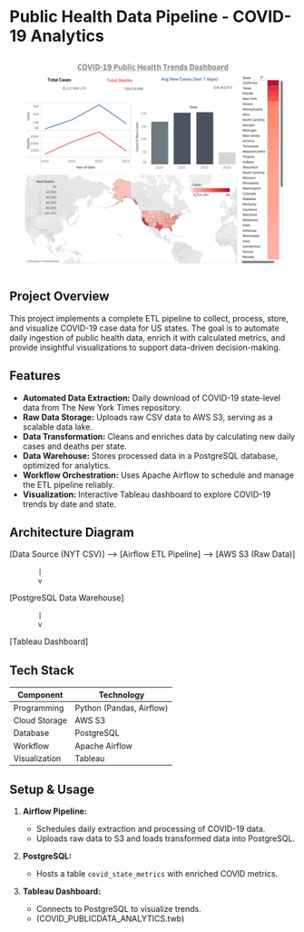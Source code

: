 # Public Health Data Pipeline - COVID-19 Analytics

![Dashboard Preview](Covid_data_dashboard.png)

## Project Overview

This project implements a complete ETL pipeline to collect, process, store, and visualize COVID-19 case data for US states. The goal is to automate daily ingestion of public health data, enrich it with calculated metrics, and provide insightful visualizations to support data-driven decision-making.

## Features

- **Automated Data Extraction:** Daily download of COVID-19 state-level data from The New York Times repository.
- **Raw Data Storage:** Uploads raw CSV data to AWS S3, serving as a scalable data lake.
- **Data Transformation:** Cleans and enriches data by calculating new daily cases and deaths per state.
- **Data Warehouse:** Stores processed data in a PostgreSQL database, optimized for analytics.
- **Workflow Orchestration:** Uses Apache Airflow to schedule and manage the ETL pipeline reliably.
- **Visualization:** Interactive Tableau dashboard to explore COVID-19 trends by date and state.

## Architecture Diagram

[Data Source (NYT CSV)] --> [Airflow ETL Pipeline] --> [AWS S3 (Raw Data)] 

           |
           v

[PostgreSQL Data Warehouse]

           |
           v

[Tableau Dashboard]


## Tech Stack

| Component          | Technology                |
|--------------------|---------------------------|
| Programming        | Python (Pandas, Airflow)  |
| Cloud Storage      | AWS S3                    |
| Database           | PostgreSQL                |
| Workflow           | Apache Airflow            |
| Visualization      | Tableau                   |

## Setup & Usage

1. **Airflow Pipeline:**  
   - Schedules daily extraction and processing of COVID-19 data.
   - Uploads raw data to S3 and loads transformed data into PostgreSQL.

2. **PostgreSQL:**  
   - Hosts a table `covid_state_metrics` with enriched COVID metrics.

3. **Tableau Dashboard:**  
   - Connects to PostgreSQL to visualize trends.
   - (COVID_PUBLICDATA_ANALYTICS.twb)
     
  



